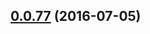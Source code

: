 <a name="0.0.77"></a>
## [0.0.77](https://github.com/pierrecholhot/icon-fonts/compare/0.0.76...v0.0.77) (2016-07-05)



